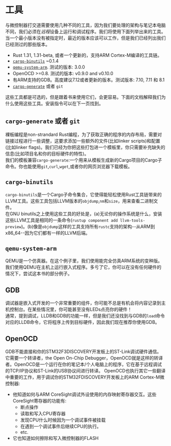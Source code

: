 # 工具
与微控制器打交道需要使用几种不同的工具，因为我们要处理的架构与笔记本电脑不同，我们必须在*远程*设备上运行和调试程序。我们将使用下面列举出来的工具。当一个最小版本没有被指定时，最近的版本应该可以工作，但是我们已经列出我们已经测过的那些版本。
- Rust 1.31, 1.31-beta, 或者一个更新的，支持ARM Cortex-M编译的工具链。
- [`cargo-binutils`](https://github.com/rust-embedded/cargo-binutils) ~0.1.4
- [`qemu-system-arm`](https://www.qemu.org/). 测试的版本: 3.0.0
- OpenOCD >=0.8. 测试的版本: v0.9.0 and v0.10.0
- 有ARM支持的GDB。高度建议7.12或者更新的版本。测试版本: 7.10, 7.11 和 8.1
- [`cargo-generate`](https://github.com/ashleygwilliams/cargo-generate) 或者 `git`

这些工具都是可选的，但是跟着书来使用它们，会更容易。下面的文档解释我们为什么使用这些工具。安装指令可以在下一页找到。

## `cargo-generate` 或者 `git`
裸板编程是non-strandard Rust编程，为了获取正确的程序的内存布局，需要对链接过程进行一些调整，这要求添加一些额外的文件(比如linker scripts)和配置(比如linker flags)。我们已经为你把这些打包进一个模板里，你只需要补充缺失的信息(比如项目名和你的目标硬件的特性)。<br>
我们的模板兼容`cargo-generate`:一个用来从模板生成新的Cargo项目的Cargo子命令。你也能使用`git`,`curl`,`wget`,或者你的网页浏览器下载模板。

## `cargo-binutils`
`cargo-binutils`是一个Cargo子命令集合，它使得能轻松使用Rust工具链带来的LLVM工具。这些工具包括LLVM版本的`objdump`,`nm`和`size`，用来查看二进制文件。<br>
在GNU binutils之上使用这些工具的好处是，(a)无论你的操作系统是什么，安装这些LLVM工具是相同的一条命令(`rustup component add llvm-tools-preview`)。(b)像是`objdump`这样的工具支持所有`rustc`支持的架构--从ARM到x86_64--因为它们都有一样的LLVM后端。

## `qemu-system-arm`

QEMU是一个仿真器。在这个例子里，我们使用能完全仿真ARM系统的变种版。我们使用QEMU在主机上运行嵌入式程序。多亏了它，你可以在没有任何硬件的情况下，尝试这本书的部分例子。

## GDB
调试器是嵌入式开发的一个非常重要的组件，你可能不总是有机会将内容记录到主机控制台。在某些情况里，你可能甚至没有LEDs点亮你的硬件！<br>
通常，提到调试，LLDB和GDB的功能一样，但是我们还没找到与GDB的`load`命令对应的LLDB命令，它将程序上传到目标硬件，因此我们现在推荐你使用GDB。

## OpenOCD
GDB不能直接和你的STM32F3DISCOVERY开发板上的ST-Link调试硬件通信。它需要一个转译者，the Open On-Chip Debugger，OpenOCD就是这样的转译者。OpenOCD是一个运行在你的笔记本/个人电脑上的程序，它在基于远程调试的TCP/IP协议和ST-Link的USB协议间进行转译。
OpenOCD也执行其它一些翻译中重要的工作，用于调试你的STM32FDISCOVERY开发板上的ARM Cortex-M微控制器:
* 他知道如何与ARM CoreSight调试外设使用的内存映射寄存器交互。这些CoreSight寄存器的功能有:
  * 断点操作
  * 读取和写入CPU寄存器
  * 发现CPU什么时候因为一个调试事件被挂载
  * 在遇到一个调试事件后继续CPU的执行。
  * etc.
* 它也知道如何擦除和写入微控制器的FLASH
